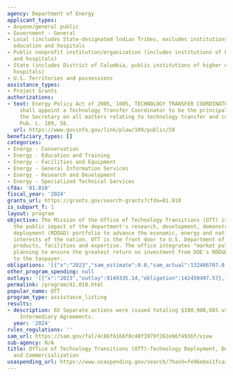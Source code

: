 ```yaml
---
agency: Department of Energy
applicant_types:
- Anyone/general public
- Government - General
- Local (includes State-designated lndian Tribes, excludes institutions of higher
  education and hospitals
- Public nonprofit institution/organization (includes institutions of higher education
  and hospitals)
- State (includes District of Columbia, public institutions of higher education and
  hospitals)
- U.S. Territories and possessions
assistance_types:
- Project Grants
authorizations:
- text: Energy Policy Act of 2005, 1005, TECHNOLOGY TRANSFER COORDINATOR.—The Secretary
    shall appoint a Technology Transfer Coordinator to be the principal advisor to
    the Secretary on all matters relating to technology transfer and commercialization..
    Pub. L. 109, 58.
  url: https://www.govinfo.gov/link/plaw/109/public/58
beneficiary_types: []
categories:
- Energy - Conservation
- Energy - Education and Training
- Energy - Facilities and Equipment
- Energy - General Information Services
- Energy - Research and Development
- Energy - Specialized Technical Services
cfda: '81.010'
fiscal_year: '2024'
grants_url: https://grants.gov/search-grants?cfda=81.010
is_subpart_f: 1
layout: program
objective: The Mission of the Office of Technology Transitions (OTT) is to expand
  the public impact of the department's research, development, demonstration, and
  deployment (RDD&D) portfolio to advance the economic, energy and national security
  interests of the nation. OTT is the front door to U.S. Department of Energy's (DOE)
  products, facilities and expertise. The office integrates "market pull" into its
  planning to ensure the greatest return on investment from DOE's RDD&D activities
  to the taxpayer.
obligations: '[{"x":"2023","sam_estimate":0.0,"sam_actual":132406707.0,"usa_spending_actual":132406707.57},{"x":"2024","sam_estimate":0.0,"sam_actual":106865747.0,"usa_spending_actual":106865747.0},{"x":"2025","sam_estimate":0.0,"sam_actual":378140400.0,"usa_spending_actual":387451733.0}]'
other_program_spending: null
outlays: '[{"x":"2023","outlay":9149335.14,"obligation":142450497.57},{"x":"2024","outlay":2230291.6,"obligation":133772684.0},{"x":"2025","outlay":0.0,"obligation":350484041.0}]'
permalink: /program/81.010.html
popular_name: OTT
program_type: assistance_listing
results:
- description: 65 Separate actions were issued totaling $100,908,685 using Partnership
    Intermediary Agreements.
  year: '2024'
rules_regulations: ''
sam_url: https://sam.gov/fal/4c86f6166f8c40f3979f262e66f4936f/view
sub-agency: N/A
title: Office of Technology Transitions (OTT)-Technology Deployment, Demonstration
  and Commercialization
usaspending_url: https://www.usaspending.gov/search/?hash=fe96eba11fcaa45e69a23681163bdbf6
---
```


